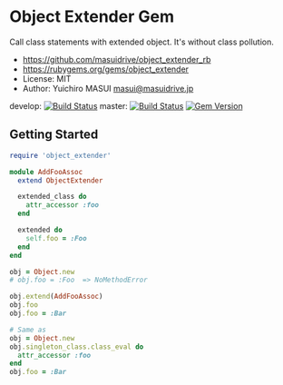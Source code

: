 # Object Extender Gem

Call class statements with extended object.
It's without class pollution.

- https://github.com/masuidrive/object_extender_rb
- https://rubygems.org/gems/object_extender
- License: MIT
- Author: Yuichiro MASUI <masui@masuidrive.jp>

develop: [![Build Status](https://travis-ci.org/masuidrive/object_extender_rb.svg?branch=develop)](https://travis-ci.org/masuidrive/object_extender_rb)
master: [![Build Status](https://travis-ci.org/masuidrive/object_extender_rb.svg?branch=master)](https://travis-ci.org/masuidrive/object_extender_rb)
[![Gem Version](https://badge.fury.io/rb/object_extender.svg)](https://badge.fury.io/rb/object_extender)

## Getting Started

```rb
require 'object_extender'

module AddFooAssoc
  extend ObjectExtender

  extended_class do
    attr_accessor :foo
  end

  extended do
    self.foo = :Foo
  end
end

obj = Object.new
# obj.foo = :Foo  => NoMethodError

obj.extend(AddFooAssoc)
obj.foo
obj.foo = :Bar

# Same as
obj = Object.new
obj.singleton_class.class_eval do
  attr_accessor :foo
end
obj.foo = :Bar
```
